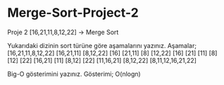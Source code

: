 # Merge-Sort-Project-2
Proje 2
[16,21,11,8,12,22] -> Merge Sort

Yukarıdaki dizinin sort türüne göre aşamalarını yazınız.
  Aşamalar;
[16,21,11,8,12,22]
[16,21,11]  [8,12,22]
[16] [21,11]  [8] [12,22]
[16] [21] [11]  [8] [12] [22]
[16,21] [11]  [8,12] [22]
[11,16,21]  [8,12,22]
[8,11,12,16,21,22]

Big-O gösterimini yazınız.
  Gösterimi;
O(nlogn)
